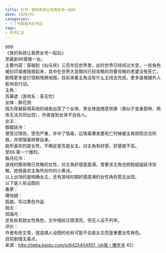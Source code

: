 ```yaml
---
title: 扫书：我的系统让我男女号一起玩
date: 2020/01
categories:
- 丫丫书屋每月扫书区
tags:
- 扫书汇总
---
```



999  
《我的系统让我男女号一起玩》  
至最新86章推一女。  
主要内容：穿越到《仙与侠》三百年后世界里，此时世界已经经过大变，一些角色被封印或者隐居起来，其中在世界大变期间已经攻略的将要攻略的老婆没有死亡。  
剧情更多是打怪刷怪换地图，目前来看主角没有什么主线去完成，更多是根据外人影响去行动。  
主角：  
苏幕遮（游戏名：圣无忧）  
女体：醉花阴  
因为穿越获得系统的缘故出现了个女体，男女体是随意转换（类似于变身那种，两体无法共同出现），作者提到女体不会给人。  
女主：  
御蝶妖泠：  
曾受过情伤，受伤严重，并中了情毒，后情毒爆发要死亡时候被主角阴阳交合所救，并把情毒转移自身。  
她所喜欢的是女性，不确定是否是女主。对主角有好感，好感度不高。  
至86.第一个推的。  
姝月红泠：  
游戏时期攻略已攻略的女性，对主角好感度是满，曾要求主角也把她姐姐妖泠攻略，她很喜欢主角所创作的小黄诗。  
以上出场的是明确女主，还有游戏时期好感度满的女性角色暂无出现。  
以下是人有设图的  
春萝：  
椿怡娘：  
狐娘，写过黄色作品  
桃夭：  
琉璃月：  
还有些其她女性角色，文中描绘过很漂亮，但无人设不列举。  
评价：  
作者有些文青，就连搞人设图的也有可能不会是女主而是重要女性角色。  
目前剧情无毒点。  
来源：http://tieba.baidu.com/p/6425404951（@我丶懒羊羊 #2）  
